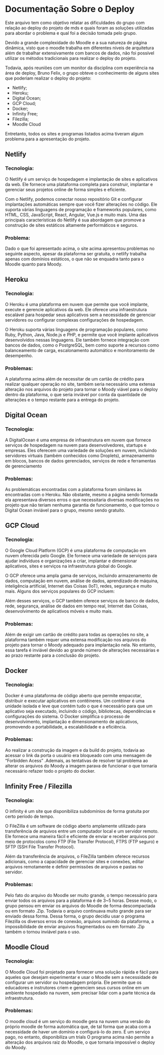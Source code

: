 # Documentação Sobre o Deploy

Este arquivo tem como objetivo relatar as dificuldades do grupo com relação ao deploy do projeto de mds e quais foram as soluções utilizadas para abordar o problema e qual foi a decisão tomada pelo grupo.

Devido a grande complexidade do Moodle e a sua natureza de  página dinâmica, visto que o moodle trabalha em diferentes níveis de arquitetura além de trabalhar extensivamente com bancos de dados, não foi possível utilizar os métodos tradicionais para realizar o deploy do projeto. 

Todavia, após reuniões com um monitor da disciplina com experiência na área de deploy, Bruno Felix, o grupo obteve o conhecimento de alguns sites que poderiam realizar o deploy do projeto:

* Netlify;
* Heroku;
* Digital Ocean;
* GCP Cloud;
* Docker;
* Infinity Free;
* Filezilla;
* Moodle Cloud

Entretanto, todos os sites e programas listados acima tiveram algum problema para a apresentação do projeto.

## Netlify

### Tecnologia: 
O Netlify é um serviço de hospedagem e implantação de sites e aplicativos da web. Ele fornece uma plataforma completa para construir, implantar e gerenciar seus projetos online de forma simples e eficiente.

Com o Netlify, podemos conectar nosso repositório Git  e configurar implantações automáticas sempre que você fizer alterações no código. Ele suporta várias linguagens de programação e frameworks populares, como HTML, CSS, JavaScript, React, Angular, Vue.js e muito mais. Uma das principais características do Netlify é sua abordagem que promove a construção de sites estáticos altamente performáticos e seguros. 

### Problema:
Dado o que foi apresentado acima, o site acima apresentou problemas no seguinte aspecto, apesar da plataforma ser gratuita, o netlify trabalha apenas com domínios estáticos, o que não se enquadra tanto para o Moodle quanto para  Moody.

## Heroku

### Tecnologia:

O Heroku é uma plataforma em nuvem que permite que você implante, execute e gerencie aplicativos da web. Ele oferece uma infraestrutura escalável para hospedar seus aplicativos sem a necessidade de gerenciar servidores ou configurar complexas configurações de hospedagem.

O Heroku suporta várias linguagens de programação populares, como Ruby, Python, Java, Node.js e PHP, e permite que você implante aplicativos desenvolvidos nessas linguagens. Ele também fornece integração com bancos de dados, como o PostgreSQL, bem como suporte a recursos como balanceamento de carga, escalonamento automático e monitoramento de desempenho.

### Problemas:

A plataforma acima além de necessitar de um cartão de crédito para realizar qualquer operação no site, também seria necessário uma extensa alteração nos arquivos do projeto para tornar o Moody viável para o deploy dentro da plataforma, o que seria inviável por conta da quantidade de alterações e o tempo restante para a entrega do projeto.


## Digital Ocean

### Tecnologia:

A DigitalOcean é uma empresa de infraestrutura em nuvem que fornece serviços de hospedagem na nuvem para desenvolvedores, startups e empresas. Eles oferecem uma variedade de soluções em nuvem, incluindo servidores virtuais (também conhecidos como Droplets), armazenamento em blocos, bancos de dados gerenciados, serviços de rede e ferramentas de gerenciamento

### Problemas:

As problemáticas encontradas com a plataforma foram similares às encontradas com o Heroku. Não obstante, mesmo a página sendo formada ela apresentava diversos erros o que necessitaria diversas modificações no projeto que não teriam nenhuma garantia de funcionamento, o que tornou o Digital Ocean inviável para o grupo, mesmo sendo gratuito.

## GCP Cloud

### Tecnologia:
O Google Cloud Platform (GCP) é uma plataforma de computação em nuvem oferecida pelo Google. Ele fornece uma variedade de serviços para ajudar indivíduos e organizações a criar, implantar e dimensionar aplicativos, sites e serviços na infraestrutura global do Google.

O GCP oferece uma ampla gama de serviços, incluindo armazenamento de dados, computação em nuvem, análise de dados, aprendizado de máquina, inteligência artificial, Internet das Coisas (IoT), redes, segurança e muito mais. Alguns dos serviços populares do GCP incluem:


Além desses serviços, o GCP também oferece serviços de banco de dados, rede, segurança, análise de dados em tempo real, Internet das Coisas, desenvolvimento de aplicativos móveis e muito mais.

### Problemas: 

Além de exigir um cartão de crédito para todas as operações no site, a plataforma também requer uma extensa modificação nos arquivos do projeto para tornar o Moody adequado para implantação nela. No entanto, essa tarefa é inviável devido ao grande número de alterações necessárias e ao prazo restante para a conclusão do projeto.

## Docker

### Tecnologia:

Docker é uma plataforma de código aberto que permite empacotar, distribuir e executar aplicativos em contêineres. Um contêiner é uma unidade isolada e leve que contém tudo o que é necessário para que um aplicativo seja executado, incluindo o código, bibliotecas, dependências e configurações do sistema.
O Docker simplifica o processo de desenvolvimento, implantação e dimensionamento de aplicativos, promovendo a portabilidade, a escalabilidade e a eficiência.

### Problemas:

Ao  realizar a construção da imagem e da build do projeto, todavia ao acessar o link da porta o usuário era bloqueado com uma mensagem de “Forbidden Acess” .Ademais, as tentativas de resolver tal problema ao alterar os arquivos do Moody a imagem parava de funcionar o que tornaria necessário refazer todo o projeto do docker.

## Infinity Free / Filezilla

### Tecnologia:

O infinity é um site que disponibiliza subdomínios de forma gratuita por certo período de tempo.

O FileZilla é um software de código aberto amplamente utilizado para transferência de arquivos entre um computador local e um servidor remoto. Ele fornece uma maneira fácil e eficiente de enviar e receber arquivos por meio de protocolos como FTP (File Transfer Protocol), FTPS (FTP seguro) e SFTP (SSH File Transfer Protocol).

Além da transferência de arquivos, o FileZilla também oferece recursos adicionais, como a capacidade de gerenciar sites e conexões, editar arquivos remotamente e definir permissões de arquivos e pastas no servidor.

### Problemas:

Pelo fato do arquivo do Moodle ser muito grande, o tempo necessário para enviar todos os arquivos para a plataforma é de 3~5 horas. Desse modo, o grupo pensou em enviar os arquivos do Moodle de forma descompactada ou em formato  .Zip. Todavia o arquivo continuava muito grande para ser enviado dessa forma. Dessa forma, o grupo decidiu usar o programa Filezilla os diversos erros de conexão, arquivos sumindo da plataforma, a impossibilidade de enviar arquivos fragmentados ou em formato .Zip também o tornou inviável para o uso.

## Moodle Cloud

### Tecnologia:

O Moodle Cloud foi projetado para fornecer uma solução rápida e fácil para aqueles que desejam experimentar e usar o Moodle sem a necessidade de configurar um servidor ou hospedagem própria. Ele permite que os educadores e instrutores criem e gerenciem seus cursos online em um ambiente hospedado na nuvem, sem precisar lidar com a parte técnica da infraestrutura.

### Problemas:

O moodle cloud é um serviço do moodle gera na nuvem uma versão do próprio moodle de forma automática que, de tal forma que acaba com a necessidade de haver um domínio e configurá-lo do zero. É um serviço pago, no entanto, disponibiliza um trials
O programa acima não permite a alteração dos arquivos raiz do Moodle, o que tornaria impossível o deploy do Moody.
